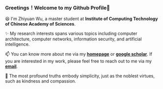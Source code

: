 ### Greetings！Welcome to my Github Profile👋

😆 I'm Zhiyuan Wu, a master student at **Institute of Computing Technology of Chinese Academy of Sciences**.

✨ My research interests spans various topics including computer architecture, computer networks, information security, and artificial intelligence.

📫 You can know more about me via my [**homepage**](https://wuzhiyuan2000.github.io/) or [**google scholar**](https://scholar.google.com/citations?user=Ry0tmJUAAAAJ&hl=en). If you are interested in my work, please feel free to reach out to me via my [**email**](wuzhiyuan22s@ict.ac.cn).

🌱 The most profound truths embody simplicity, just as the noblest virtues, such as kindness and compassion. 

